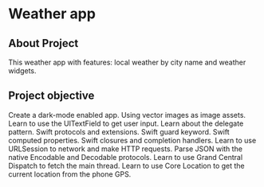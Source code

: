 
# Weather app


## About Project

This weather app with features: local weather by city name and weather widgets.

## Project objective

Create a dark-mode enabled app.
Using vector images as image assets.
Learn to use the UITextField to get user input.
Learn about the delegate pattern.
Swift protocols and extensions.
Swift guard keyword.
Swift computed properties.
Swift closures and completion handlers.
Learn to use URLSession to network and make HTTP requests.
Parse JSON with the native Encodable and Decodable protocols.
Learn to use Grand Central Dispatch to fetch the main thread.
Learn to use Core Location to get the current location from the phone GPS.

